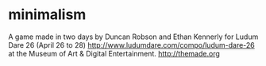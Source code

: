 minimalism
==========

A game made in two days by Duncan Robson and Ethan Kennerly
for Ludum Dare 26 (April 26 to 28)
http://www.ludumdare.com/compo/ludum-dare-26
at the Museum of Art & Digital Entertainment.
http://themade.org
